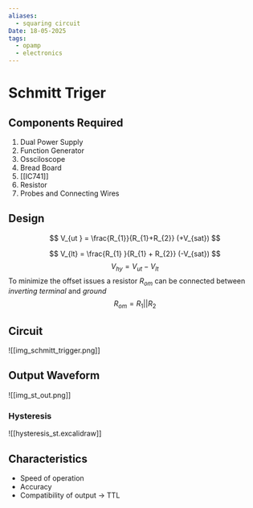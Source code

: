 ```yaml
---
aliases:
  - squaring circuit
Date: 18-05-2025
tags:
  - opamp
  - electronics
---
```

# Schmitt Triger
## Components Required
 1. Dual Power Supply 
 2. Function Generator 
 3. Ossciloscope
 4. Bread Board
 5. [[IC741]]
 6. Resistor 
 7. Probes and Connecting Wires

## Design

$$
V_{ut } = \frac{R_{1}}{R_{1}+R_{2}} (+V_{sat})
$$

$$
V_{lt} = \frac{R_{1} }{R_{1} + R_{2}} (-V_{sat})
$$
$$
V_{hy} = V_{ut} - V_{lt}
$$
To minimize the offset issues a resistor $R_{om}$ can be connected between *inverting terminal* and *ground*
$$
R_{om} = R_{1} || R_{2}
$$
## Circuit

 ![[img_schmitt_trigger.png]]
## Output Waveform 
 ![[img_st_out.png]]

### Hysteresis
![[hysteresis_st.excalidraw]]

## Characteristics
- Speed of operation 
- Accuracy 
- Compatibility of output -> TTL 
